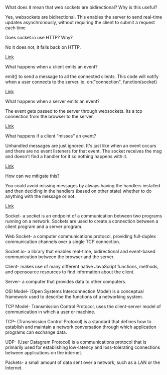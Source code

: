 What does it mean that web sockets are bidirectional? Why is this useful?

Yes, websockets are bidirectional. This enables the server to send real-time updates
asynchronously, without requiring the client to submit a request each time

Does socket.io use HTTP? Why?

No it does not, it falls back on HTTP.

[Link](https://socket.io/docs/v4/index.html)

What happens when a client emits an event?

emit() to send a message to all the connected clients. This code will notify when a user connects to the server. io. on("connection", function(socket)

[Link](https://ably.com/topic/socketio)

What happens when a server emits an event?

The event gets passed to the server through websockets. Its a tcp connection from the browser to the server.

[Link](https://stackoverflow.com/questions/48332454/how-does-socket-io-on-the-client-listen-to-events-emitted-from-server)

What happens if a client “misses” an event?

Unhandled messages are just ignored. It's just like when an event occurs and there are no event listeners for that event. The socket receives the msg and doesn't find a handler for it so nothing happens with it.

[Link](https://stackoverflow.com/questions/25086603/signalr-client-misses-some-events-at-a-regular-interval)

How can we mitigate this?

You could avoid missing messages by always having the handlers installed and then deciding in the handlers 
(based on other state) whether to do anything with the message or not.

[Link](https://stackoverflow.com/questions/25086603/signalr-client-misses-some-events-at-a-regular-interval)


Socket-  a socket is an endpoint of a communication between two programs running on a network. Sockets are used to create a connection between a client program and a server program.

Web Socket- a computer communications protocol, providing full-duplex communication channels over a single TCP connection.

Socket.io- a library that enables real-time, bidirectional and event-based communication between the browser and the server.

Client- makes use of many different native JavaScript functions, methods, and opensource resources to find information about the client.

Server- a computer that provides data to other computers. 

OSI Model- (Open Systems Interconnection Model) is a conceptual framework used to describe the functions of a networking system.

TCP Model- Transmission Control Protocol, uses the client-server model of communication in which a user or machine.

TCP- (Transmission Control Protocol) is a standard that defines how to establish and maintain a network conversation
through which application programs can exchange data.

UDP- (User Datagram Protocol) is a communications protocol that is primarily used for establishing low-latency and loss-tolerating connections between applications on the internet.

Packets-  a small amount of data sent over a network, such as a LAN or the Internet.



